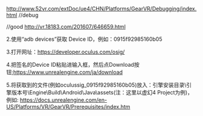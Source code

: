 http://www.52vr.com/extDoc/ue4/CHN/Platforms/GearVR/Debugging/index.html
//debug

//good
http://vr.18183.com/201607/646659.html

2.使用“adb devices”获取 Device ID，例如：0915f92985160b05

3.打开网址：https://developer.oculus.com/osig/

4.把签名的Device ID粘贴进输入框，然后点Download按钮;https://www.unrealengine.com/ja/download

5.将获取到的文件(例如oculussig_0915f92985160b05)放入：引擎安装目录\引擎版本号\Engine\Build\Android\Java\assets(注：这里以虚幻4 Project为例)，例如:
https://docs.unrealengine.com/en-US/Platforms/VR/GearVR/Prerequisites/index.htm
